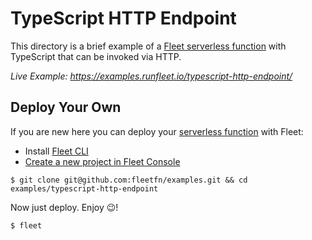 # TypeScript HTTP Endpoint

This directory is a brief example of a [Fleet serverless function](https://fleetfn.com/function) with TypeScript that can be invoked via HTTP.

_Live Example: https://examples.runfleet.io/typescript-http-endpoint/_

## Deploy Your Own

If you are new here you can deploy your [serverless function](https://fleetfn.com/function) with Fleet:

- Install [Fleet CLI](https://fleetfn.com/docs/fleet-cli.html)
- [Create a new project in Fleet Console](https://console.fleetfn.com/)

```shell
$ git clone git@github.com:fleetfn/examples.git && cd examples/typescript-http-endpoint
```

Now just deploy. Enjoy 😉!

```shell
$ fleet
```